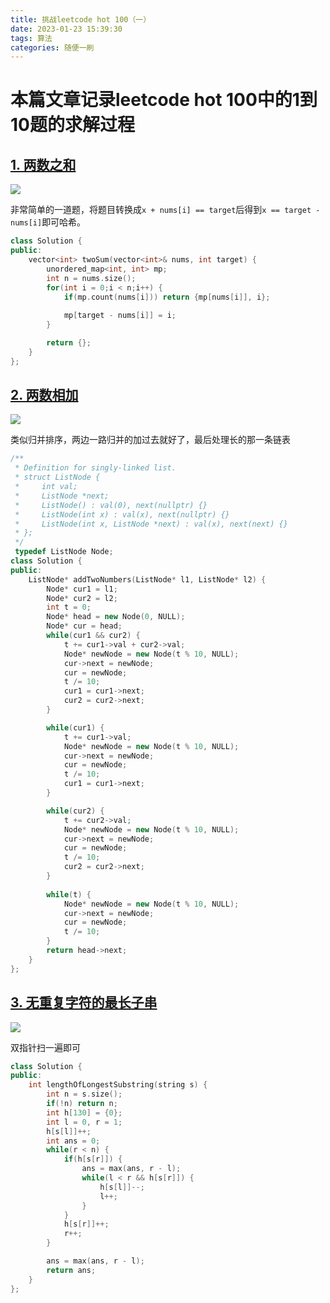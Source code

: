 ```yaml
---
title: 挑战leetcode hot 100（一）
date: 2023-01-23 15:39:30
tags: 算法
categories: 随便一刷
---
```




# 本篇文章记录leetcode hot 100中的1到10题的求解过程

## [1. 两数之和](https://leetcode.cn/problems/two-sum/)

![](/images/leetcode1/1.png)

非常简单的一道题，将题目转换成`x + nums[i] == target`后得到`x == target - nums[i]`即可哈希。

```c++
class Solution {
public:
    vector<int> twoSum(vector<int>& nums, int target) {
        unordered_map<int, int> mp;
        int n = nums.size();
        for(int i = 0;i < n;i++) {
            if(mp.count(nums[i])) return {mp[nums[i]], i};
            
            mp[target - nums[i]] = i;
        }

        return {};
    }
};
```

## [2. 两数相加](https://leetcode.cn/problems/add-two-numbers/)

![](/images/leetcode1/2.png)

类似归并排序，两边一路归并的加过去就好了，最后处理长的那一条链表

```cpp
/**
 * Definition for singly-linked list.
 * struct ListNode {
 *     int val;
 *     ListNode *next;
 *     ListNode() : val(0), next(nullptr) {}
 *     ListNode(int x) : val(x), next(nullptr) {}
 *     ListNode(int x, ListNode *next) : val(x), next(next) {}
 * };
 */
 typedef ListNode Node;
class Solution {
public:
    ListNode* addTwoNumbers(ListNode* l1, ListNode* l2) {
        Node* cur1 = l1;
        Node* cur2 = l2;
        int t = 0;
        Node* head = new Node(0, NULL);
        Node* cur = head;
        while(cur1 && cur2) {
            t += cur1->val + cur2->val;
            Node* newNode = new Node(t % 10, NULL);
            cur->next = newNode;
            cur = newNode;
            t /= 10;
            cur1 = cur1->next;
            cur2 = cur2->next;
        }

        while(cur1) {
            t += cur1->val;
            Node* newNode = new Node(t % 10, NULL);
            cur->next = newNode;
            cur = newNode;
            t /= 10;
            cur1 = cur1->next;
        }

        while(cur2) {
            t += cur2->val;
            Node* newNode = new Node(t % 10, NULL);
            cur->next = newNode;
            cur = newNode;
            t /= 10;
            cur2 = cur2->next;
        }
        
        while(t) {
            Node* newNode = new Node(t % 10, NULL);
            cur->next = newNode;
            cur = newNode;
            t /= 10;
        }
        return head->next;
    }
};
```

## [3. 无重复字符的最长子串](https://leetcode.cn/problems/longest-substring-without-repeating-characters/)

![](/images/leetcode1/3.png)

双指针扫一遍即可

```cpp
class Solution {
public:
    int lengthOfLongestSubstring(string s) {
        int n = s.size();
        if(!n) return n;
        int h[130] = {0};
        int l = 0, r = 1;
        h[s[l]]++;
        int ans = 0;
        while(r < n) {
            if(h[s[r]]) {
                ans = max(ans, r - l);
                while(l < r && h[s[r]]) {
                    h[s[l]]--;
                    l++;
                }
            }
            h[s[r]]++;
            r++;
        }

        ans = max(ans, r - l);
        return ans;
    }
};
```

